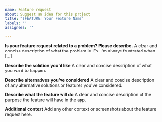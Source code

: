 ```yaml
---
name: Feature request
about: Suggest an idea for this project
title: "[FEATURE] Your Feature Name"
labels: ''
assignees: ''

---
```


**Is your feature request related to a problem? Please describe.**
A clear and concise description of what the problem is. Ex. I'm always frustrated when [...]

**Describe the solution you'd like**
A clear and concise description of what you want to happen.

**Describe alternatives you've considered**
A clear and concise description of any alternative solutions or features you've considered.

**Describe what the feature will do**
A clear and concise description of the purpose the feature will have in the app.

**Additional context**
Add any other context or screenshots about the feature request here.
